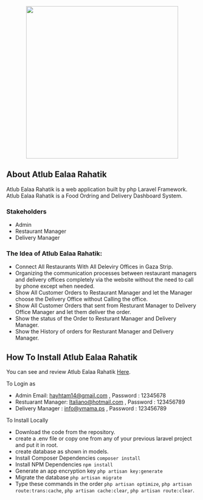 <p align="center"><a href="https://food-ordring-delivery.herokuapp.com/en/login" target="_blank"><img src="https://imgur.com/3PUoNql" width="400"></a></p>


## About Atlub Ealaa Rahatik

Atlub Ealaa Rahatik is a web application built by php Laravel Framework. Atlub Ealaa Rahatik is a Food Ordring and Delivery Dashboard System. 
### Stakeholders
- Admin
- Restaurant Manager
- Delivery Manager

### The Idea of Atlub Ealaa Rahatik:

- Connect All Restaurants With All Deleviry Offices in Gaza Strip.
- Organizing the communication processes between restaurant managers and delivery offices 
  completely via the website without the need to call by phone except when needed.
- Show All Customer Orders to Restaurant Manager and let the Manager choose the Delivery Office without Calling the office.
- Show All Customer Orders that sent from Resturant Manager to Delivery Office Manager and let them deliver the order.
- Show the status of the Order to Resturant Manager and Delivery Manager.
- Show the History of orders for Resturant Manager and Delivery Manager.      

## How To Install Atlub Ealaa Rahatik 
You can see and review Atlub Ealaa Rahatik [Here](https://food-ordring-delivery.herokuapp.com/en/login).

To Login as 
- Admin Email: hayhtam14@gmail.com , Password : 12345678
- Restuarant Manager: Italiano@hotmail.com , Password : 123456789
- Delivery Manager : info@ymama.ps , Password : 123456789

To Install Locally 
- Download the code from the repository.
- create a .env file or copy one from any of your previous laravel project and put it in root.
- create database as shown in models.
-  Install Composer Dependencies `composer install`
-  Install NPM Dependencies `npm install`
-  Generate an app encryption key `php artisan key:generate`
-  Migrate the database `php artisan migrate`
-  Type these commands in the order `php artisan optimize`, `php artisan route:trans:cache`,
 `php artisan cache:clear`, `php artisan route:clear`.



